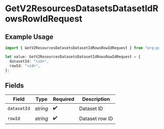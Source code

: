 # GetV2ResourcesDatasetsDatasetIdRowsRowIdRequest

## Example Usage

```typescript
import { GetV2ResourcesDatasetsDatasetIdRowsRowIdRequest } from "orq-poc-typescript/models/operations";

let value: GetV2ResourcesDatasetsDatasetIdRowsRowIdRequest = {
  datasetId: "<id>",
  rowId: "<id>",
};
```

## Fields

| Field              | Type               | Required           | Description        |
| ------------------ | ------------------ | ------------------ | ------------------ |
| `datasetId`        | *string*           | :heavy_check_mark: | Dataset ID         |
| `rowId`            | *string*           | :heavy_check_mark: | Dataset row ID     |